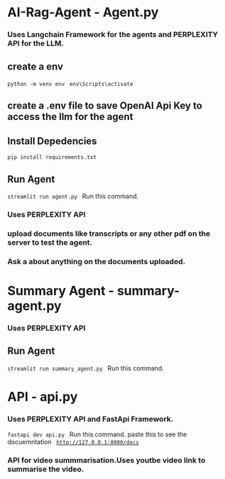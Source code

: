 # AI-Rag-Agent  -  Agent.py

### Uses Langchain Framework for the agents and PERPLEXITY API for the LLM.

## create a env
<code>python -m venv env </code>
<code>env\Scripts\activate</code>

## create a .env file to save OpenAI Api Key to access the llm for the agent

## Install Depedencies
<code>pip install requirements.txt</code>

## Run Agent
<code>streamlit run agent.py </code> Run this command.

### Uses PERPLEXITY API
### upload documents like transcripts or any other pdf  on the server to test the agent.
### Ask a about anything on the documents uploaded.


#  Summary Agent  - summary-agent.py

### Uses PERPLEXITY API

## Run Agent
<code>streamlit run summary_agent.py </code> Run this command.

# API  - api.py

### Uses PERPLEXITY API and FastApi Framework.
<code>fastapi dev api.py </code> Run this command.
paste this to see the docuemntation <code> http://127.0.0.1:8000/docs </code>

### API for video summmarisation.Uses youtbe video link to summarise the video.


